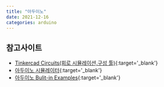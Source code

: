 ```yaml
---
title: "아두이노"
date: 2021-12-16
categories: arduino  
---
```


## 참고사이트

* [Tinkercad Circuits(회로 시뮬레이션,구성 툴)](https://www.tinkercad.com/){:target='_blank'}
* [아두이노 시뮬레이터](https://wikidocs.net/book/2655){:target='_blank'}
* [아두이노 Bulit-in Examples](https://www.arduino.cc/en/Tutorial/BuiltInExamples){:target='_blank'}
